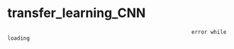 # transfer_learning_CNN
                                                              error while loading 
